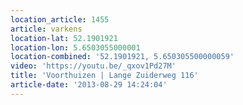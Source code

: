 ```yaml
---
location_article: 1455
article: varkens
location-lat: 52.1901921
location-lon: 5.6503055000001
location-combined: '52.1901921, 5.650305500000059'
video: 'https://youtu.be/_qxov1Pd27M'
title: 'Voorthuizen | Lange Zuiderweg 116'
article-date: '2013-08-29 14:24:04'
---
```

